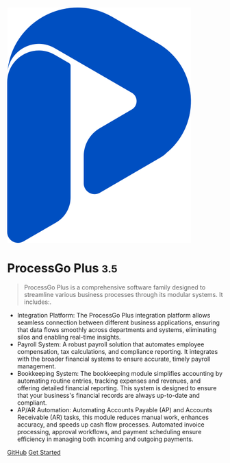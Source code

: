 <!-- _coverpage.md -->

![logo](./assets/logo2-04.svg ':size=10%')

# ProcessGo Plus <small>3.5</small>

> ProcessGo Plus is a comprehensive software family designed to streamline various business processes through its modular systems. It includes:.

- Integration Platform: The ProcessGo Plus integration platform allows seamless connection between different business applications, ensuring that data flows smoothly across departments and systems, eliminating silos and enabling real-time insights.
- Payroll System: A robust payroll solution that automates employee compensation, tax calculations, and compliance reporting. It integrates with the broader financial systems to ensure accurate, timely payroll management.
- Bookkeeping System: The bookkeeping module simplifies accounting by automating routine entries, tracking expenses and revenues, and offering detailed financial reporting. This system is designed to ensure that your business's financial records are always up-to-date and compliant.
- AP/AR Automation: Automating Accounts Payable (AP) and Accounts Receivable (AR) tasks, this module reduces manual work, enhances accuracy, and speeds up cash flow processes. Automated invoice processing, approval workflows, and payment scheduling ensure efficiency in managing both incoming and outgoing payments.

[GitHub]()
[Get Started](#docsify)